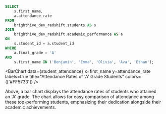 ```sql student_attendance
SELECT 
    s.first_name, 
    a.attendance_rate
FROM 
    brighthive_dev_redshift.students AS s
JOIN 
    brighthive_dev_redshift.academic_performance AS a 
ON 
    s.student_id = a.student_id
WHERE
    a.final_grade = 'A'
AND
    s.first_name IN ('Benjamin', 'Emma', 'Olivia', 'Ava', 'Ethan');
```

<BarChart
    data={student_attendance}
    x=first_name
    y=attendance_rate
    labels=true
    title="Attendance Rates of 'A' Grade Students"
    colors={['#FF5733']}
/>

Above, a bar chart displays the attendance rates of students who attained an 'A' grade. The chart allows for easy comparison of attendance among these top-performing students, emphasizing their dedication alongside their academic achievements.